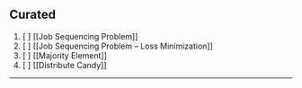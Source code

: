 ## Curated

1. [ ] [[Job Sequencing Problem]]
2. [ ] [[Job Sequencing Problem – Loss Minimization]]
3. [ ] [[Majority Element]]
4. [ ] [[Distribute Candy]]



---



